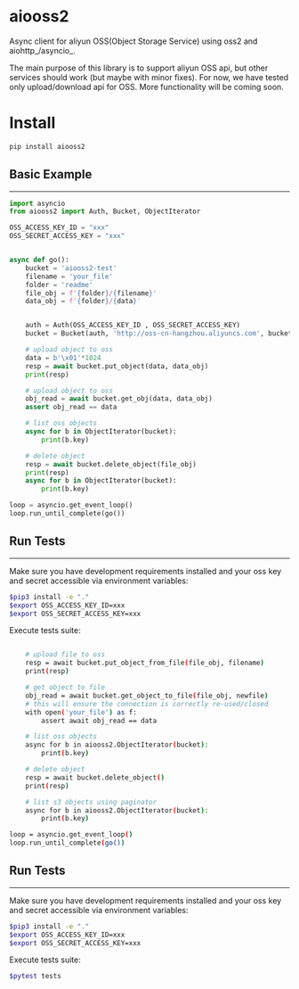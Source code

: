 # aiooss2

Async client for aliyun OSS(Object Storage Service) using oss2 and aiohttp_/asyncio_.

The main purpose of this library is to support aliyun OSS api, but other services
should work (but maybe with minor fixes). For now, we have tested
only upload/download api for OSS. More functionality will be coming soon.

# Install

```bash
pip install aiooss2
```

## Basic Example
-------------

```python
import asyncio
from aiooss2 import Auth, Bucket, ObjectIterator

OSS_ACCESS_KEY_ID = "xxx"
OSS_SECRET_ACCESS_KEY = "xxx"


async def go():
    bucket = 'aiooss2-test'
    filename = 'your_file'
    folder = 'readme'
    file_obj = f'{folder}/{filename}'
    data_obj = f'{folder}/{data}'


    auth = Auth(OSS_ACCESS_KEY_ID , OSS_SECRET_ACCESS_KEY)
    bucket = Bucket(auth, 'http://oss-cn-hangzhou.aliyuncs.com', bucket)

    # upload object to oss
    data = b'\x01'*1024
    resp = await bucket.put_object(data, data_obj)
    print(resp)

    # upload object to oss
    obj_read = await bucket.get_obj(data, data_obj)
    assert obj_read == data

    # list oss objects
    async for b in ObjectIterator(bucket):
        print(b.key)

    # delete object 
    resp = await bucket.delete_object(file_obj)
    print(resp)
    async for b in ObjectIterator(bucket):
        print(b.key)

loop = asyncio.get_event_loop()
loop.run_until_complete(go())
```

## Run Tests
------------

Make sure you have development requirements installed and your oss key and secret accessible via environment variables:

```bash
$pip3 install -e "."
$export OSS_ACCESS_KEY_ID=xxx
$export OSS_SECRET_ACCESS_KEY=xxx
```

Execute tests suite:

```bash

    # upload file to oss
    resp = await bucket.put_object_from_file(file_obj, filename)
    print(resp)

    # get object to file
    obj_read = await bucket.get_object_to_file(file_obj, newfile)
    # this will ensure the connection is correctly re-used/closed
    with open('your_file') as f:
        assert await obj_read == data

    # list oss objects
    async for b in aiooss2.ObjectIterator(bucket):
        print(b.key)

    # delete object 
    resp = await bucket.delete_object()
    print(resp)

    # list s3 objects using paginator
    async for b in aiooss2.ObjectIterator(bucket):
        print(b.key)

loop = asyncio.get_event_loop()
loop.run_until_complete(go())
```

## Run Tests
------------

Make sure you have development requirements installed and your oss key and secret accessible via environment variables:

```bash
$pip3 install -e "."
$export OSS_ACCESS_KEY_ID=xxx
$export OSS_SECRET_ACCESS_KEY=xxx
```

Execute tests suite:

```bash
$pytest tests
```

